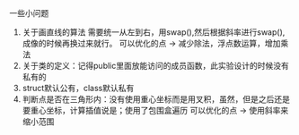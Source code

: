 一些小问题
1. 关于画直线的算法
   需要统一从左到右，用swap(),然后根据斜率进行swap(),成像的时候再换过来就行。
   可以优化的点 -> 减少除法，浮点数运算，增加乘法
3. 关于类的定义：记得public里面放能访问的成员函数，此实验设计的时候没有私有的
4. struct默认公有，class默认私有
5. 判断点是否在三角形内：没有使用重心坐标而是用叉积，虽然，但是之后还是要重心坐标，计算插值说是；使用了包围盒遍历
   可以优化的点 -> 使用斜率来缩小范围
   
